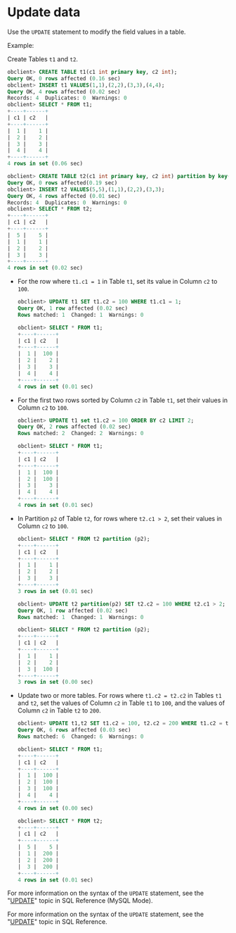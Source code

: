 Update data 
================================

Use the `UPDATE` statement to modify the field values in a table. 

Example:

Create Tables `t1` and `t2`. 

```sql
obclient> CREATE TABLE t1(c1 int primary key, c2 int);
Query OK, 0 rows affected (0.16 sec)
obclient> INSERT t1 VALUES(1,1),(2,2),(3,3),(4,4);
Query OK, 4 rows affected (0.02 sec)
Records: 4  Duplicates: 0  Warnings: 0
obclient> SELECT * FROM t1;
+----+------+
| c1 | c2   |
+----+------+
|  1 |    1 |
|  2 |    2 |
|  3 |    3 |
|  4 |    4 |
+----+------+
4 rows in set (0.06 sec)

obclient> CREATE TABLE t2(c1 int primary key, c2 int) partition by key(c1) partitions 4;
Query OK, 0 rows affected(0.19 sec)
obclient> INSERT t2 VALUES(5,5),(1,1),(2,2),(3,3);
Query OK, 4 rows affected (0.01 sec)
Records: 4  Duplicates: 0  Warnings: 0
obclient> SELECT * FROM t2;
+----+------+
| c1 | c2   |
+----+------+
|  5 |    5 |
|  1 |    1 |
|  2 |    2 |
|  3 |    3 |
+----+------+
4 rows in set (0.02 sec)
```



* For the row where `t1.c1 = 1` in Table `t1`, set its value in Column `c2` to `100`. 

  ```sql
  obclient> UPDATE t1 SET t1.c2 = 100 WHERE t1.c1 = 1;
  Query OK, 1 row affected (0.02 sec)
  Rows matched: 1  Changed: 1  Warnings: 0
  
  obclient> SELECT * FROM t1;
  +----+------+
  | c1 | c2   |
  +----+------+
  |  1 |  100 |
  |  2 |    2 |
  |  3 |    3 |
  |  4 |    4 |
  +----+------+
  4 rows in set (0.01 sec)
  ```

  

* For the first two rows sorted by Column `c2` in Table `t1`, set their values in Column `c2` to `100`. 

  ```sql
  obclient> UPDATE t1 set t1.c2 = 100 ORDER BY c2 LIMIT 2;
  Query OK, 2 rows affected (0.02 sec)
  Rows matched: 2  Changed: 2  Warnings: 0
  
  obclient> SELECT * FROM t1;
  +----+------+
  | c1 | c2   |
  +----+------+
  |  1 |  100 |
  |  2 |  100 |
  |  3 |    3 |
  |  4 |    4 |
  +----+------+
  4 rows in set (0.01 sec)
  ```

  

* In Partition `p2` of Table `t2`, for rows where `t2.c1 > 2`, set their values in Column `c2` to `100`. 

  ```sql
  obclient> SELECT * FROM t2 partition (p2);
  +----+------+
  | c1 | c2   |
  +----+------+
  |  1 |    1 |
  |  2 |    2 |
  |  3 |    3 |
  +----+------+
  3 rows in set (0.01 sec)
  
  obclient> UPDATE t2 partition(p2) SET t2.c2 = 100 WHERE t2.c1 > 2;
  Query OK, 1 row affected (0.02 sec)
  Rows matched: 1  Changed: 1  Warnings: 0
  
  obclient> SELECT * FROM t2 partition (p2);
  +----+------+
  | c1 | c2   |
  +----+------+
  |  1 |    1 |
  |  2 |    2 |
  |  3 |  100 |
  +----+------+
  3 rows in set (0.00 sec)
  ```

  

* Update two or more tables. For rows where `t1.c2 = t2.c2` in Tables `t1` and `t2`, set the values of Column `c2` in Table `t1` to `100`, and the values of Column `c2` in Table `t2` to `200`. 

  ```sql
  obclient> UPDATE t1,t2 SET t1.c2 = 100, t2.c2 = 200 WHERE t1.c2 = t2.c2;
  Query OK, 6 rows affected (0.03 sec)
  Rows matched: 6  Changed: 6  Warnings: 0
  
  obclient> SELECT * FROM t1;
  +----+------+
  | c1 | c2   |
  +----+------+
  |  1 |  100 |
  |  2 |  100 |
  |  3 |  100 |
  |  4 |    4 |
  +----+------+
  4 rows in set (0.00 sec)
  
  obclient> SELECT * FROM t2;
  +----+------+
  | c1 | c2   |
  +----+------+
  |  5 |    5 |
  |  1 |  200 |
  |  2 |  200 |
  |  3 |  200 |
  +----+------+
  4 rows in set (0.01 sec)
  ```

  




For more information on the syntax of the `UPDATE` statement, see the "[UPDATE](/en-US/11.sql-reference-1/5.sql-statement-1/61.UPDATE-1.md)" topic in SQL Reference (MySQL Mode). 

For more information on the syntax of the `UPDATE` statement, see the "[UPDATE](https://open.oceanbase.com/docs/community/oceanbase-database/V3.1.1/UPDATE-1)" topic in SQL Reference. 
